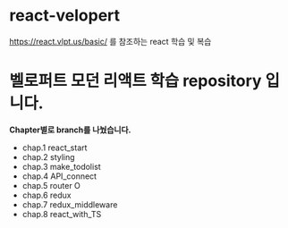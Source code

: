 # react-velopert

https://react.vlpt.us/basic/ 를 참조하는 react 학습 및 복습

# 벨로퍼트 모던 리액트 학습 repository 입니다.

**Chapter별로 branch를 나눴습니다.**

- chap.1 react_start
- chap.2 styling
- chap.3 make_todolist
- chap.4 API_connect
- chap.5 router O
- chap.6 redux
- chap.7 redux_middleware
- chap.8 react_with_TS
